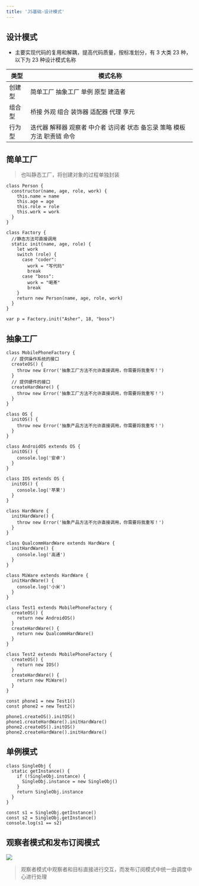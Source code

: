 ```yaml
---
title: 'JS基础-设计模式'
---
```


## 设计模式

- 主要实现代码的复用和解耦，提高代码质量，按标准划分，有 3 大类 23 种，以下为 23 种设计模式名称

| 类型   | 模式名称                                                     |
| ------ | ------------------------------------------------------------ |
| 创建型 | 简单工厂 抽象工厂 单例 原型 建造者                           |
| 组合型 | 桥接 外观 组合 装饰器 适配器 代理 享元                       |
| 行为型 | 迭代器 解释器 观察者 中介者 访问者 状态 备忘录 策略 模板方法 职责链 命令 |

## 简单工厂

> 也叫静态工厂，将创建对象的过程单独封装

```
class Person {
  constructor(name, age, role, work) {
    this.name = name
    this.age = age
    this.role = role
    this.work = work
  }
}

class Factory {
  //静态方法可直接调用
  static init(name, age, role) {
    let work
    switch (role) {
      case "coder":
        work = "写代码"
        break
      case "boss":
        work = "喝茶"
        break
    }
    return new Person(name, age, role, work)
  }
}

var p = Factory.init("Asher", 18, "boss")
```

## 抽象工厂

```
class MobilePhoneFactory {
  // 提供操作系统的接口
  createOS() {
    throw new Error('抽象工厂方法不允许直接调用，你需要将我重写！')
  }
  // 提供硬件的接口
  createHardWare() {
    throw new Error('抽象工厂方法不允许直接调用，你需要将我重写！')
  }
}

class OS {
  initOS() {
    throw new Error('抽象产品方法不允许直接调用，你需要将我重写！')
  }
}

class AndroidOS extends OS {
  initOS() {
    console.log('安卓')
  }
}

class IOS extends OS {
  initOS() {
    console.log('苹果')
  }
}

class HardWare {
  initHardWare() {
    throw new Error('抽象产品方法不允许直接调用，你需要将我重写！')
  }
}

class QualcommHardWare extends HardWare {
  initHardWare() {
    console.log('高通')
  }
}

class MiWare extends HardWare {
  initHardWare() {
    console.log('小米')
  }
}

class Test1 extends MobilePhoneFactory {
  createOS() {
    return new AndroidOS()
  }
  createHardWare() {
    return new QualcommHardWare()
  }
}

class Test2 extends MobilePhoneFactory {
  createOS() {
    return new IOS()
  }
  createHardWare() {
    return new MiWare()
  }
}

const phone1 = new Test1()
const phone2 = new Test2()

phone1.createOS().initOS()
phone1.createHardWare().initHardWare()
phone2.createOS().initOS()
phone2.createHardWare().initHardWare()
```

## 单例模式

```
class SingleObj {
  static getInstance() {
    if (!SingleObj.instance) {
      SingleObj.instance = new SingleObj()
    }
    return SingleObj.instance
  }
}

const s1 = SingleObj.getInstance()
const s2 = SingleObj.getInstance()
console.log(s1 == s2)
```

## 观察者模式和发布订阅模式

![](C:\Users\18061225\Desktop\摸鱼\发布订阅.png)

> 观察者模式中观察者和目标直接进行交互，而发布订阅模式中统一由调度中心进行处理

